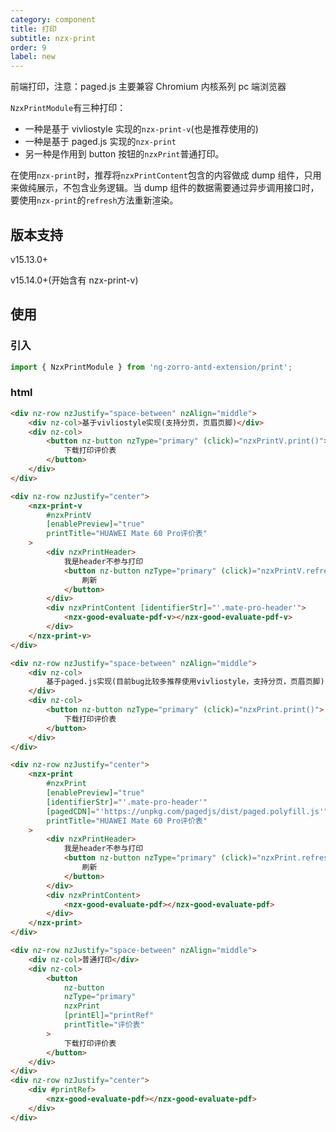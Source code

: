 ```yaml
---
category: component
title: 打印
subtitle: nzx-print
order: 9
label: new
---
```


前端打印，注意：paged.js 主要兼容 Chromium 内核系列 pc 端浏览器

`NzxPrintModule`有三种打印：

- 一种是基于 vivliostyle 实现的`nzx-print-v`(也是推荐使用的)
- 一种是基于 paged.js 实现的`nzx-print`
- 另一种是作用到 button 按钮的`nzxPrint`普通打印。

在使用`nzx-print`时，推荐将`nzxPrintContent`包含的内容做成 dump 组件，只用来做纯展示，不包含业务逻辑。当 dump 组件的数据需要通过异步调用接口时，要使用`nzx-print`的`refresh`方法重新渲染。

## 版本支持

<label type="success">v15.13.0+</label>

<label type="success">v15.14.0+</label>(开始含有 nzx-print-v)

## 使用

### 引入

```ts
import { NzxPrintModule } from 'ng-zorro-antd-extension/print';
```

### html

```html
<div nz-row nzJustify="space-between" nzAlign="middle">
	<div nz-col>基于vivliostyle实现(支持分页，页眉页脚)</div>
	<div nz-col>
		<button nz-button nzType="primary" (click)="nzxPrintV.print()">
			下载打印评价表
		</button>
	</div>
</div>

<div nz-row nzJustify="center">
	<nzx-print-v
		#nzxPrintV
		[enablePreview]="true"
		printTitle="HUAWEI Mate 60 Pro评价表"
	>
		<div nzxPrintHeader>
			我是header不参与打印
			<button nz-button nzType="primary" (click)="nzxPrintV.refresh()">
				刷新
			</button>
		</div>
		<div nzxPrintContent [identifierStr]="'.mate-pro-header'">
			<nzx-good-evaluate-pdf-v></nzx-good-evaluate-pdf-v>
		</div>
	</nzx-print-v>
</div>

<div nz-row nzJustify="space-between" nzAlign="middle">
	<div nz-col>
		基于paged.js实现(目前bug比较多推荐使用vivliostyle，支持分页，页眉页脚)
	</div>
	<div nz-col>
		<button nz-button nzType="primary" (click)="nzxPrint.print()">
			下载打印评价表
		</button>
	</div>
</div>

<div nz-row nzJustify="center">
	<nzx-print
		#nzxPrint
		[enablePreview]="true"
		[identifierStr]="'.mate-pro-header'"
		[pagedCDN]="'https://unpkg.com/pagedjs/dist/paged.polyfill.js'"
		printTitle="HUAWEI Mate 60 Pro评价表"
	>
		<div nzxPrintHeader>
			我是header不参与打印
			<button nz-button nzType="primary" (click)="nzxPrint.refresh()">
				刷新
			</button>
		</div>
		<div nzxPrintContent>
			<nzx-good-evaluate-pdf></nzx-good-evaluate-pdf>
		</div>
	</nzx-print>
</div>

<div nz-row nzJustify="space-between" nzAlign="middle">
	<div nz-col>普通打印</div>
	<div nz-col>
		<button
			nz-button
			nzType="primary"
			nzxPrint
			[printEl]="printRef"
			printTitle="评价表"
		>
			下载打印评价表
		</button>
	</div>
</div>
<div nz-row nzJustify="center">
	<div #printRef>
		<nzx-good-evaluate-pdf></nzx-good-evaluate-pdf>
	</div>
</div>
```
